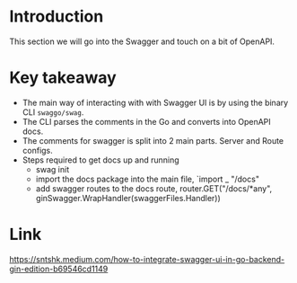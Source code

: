 # Introduction
This section we will go into the Swagger and touch on a bit of OpenAPI.

# Key takeaway
- The main way of interacting with with Swagger UI is by using the binary CLI `swaggo/swag`.
- The CLI parses the comments in the Go and converts into OpenAPI docs.
- The comments for swagger is split into 2 main parts. Server and Route configs.
- Steps required to get docs up and running
    - swag init
    - import the docs package into the main file, `import _ "<package-name>/docs"
    - add swagger routes to the docs route, router.GET("/docs/*any", ginSwagger.WrapHandler(swaggerFiles.Handler))

# Link
https://sntshk.medium.com/how-to-integrate-swagger-ui-in-go-backend-gin-edition-b69546cd1149
